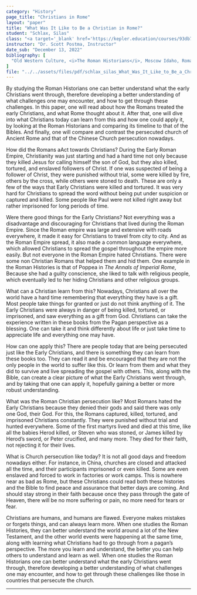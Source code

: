 ```yaml
---
category: "History"
page_title: "Christians in Rome"
layout: "paper"
title: "What Was It Like to Be a Christian in Rome?"
student: "Schlax, Silas"
class: "<a target='_blank' href='https://kepler.education/courses/93db7127-5c9d-4276-a17c-9877e47751a8/'>OWC: The Romans</a>, 1:00 pm EST"
instructor: "Dr. Scott Postma, Instructor"
date_sub: "December 13, 2022"
bibliography: [
  "Old Western Culture, <i>The Roman Historians</i>, Moscow Idaho, Roman Roads Press, 2021.",
]
file: "../../assets/files/pdf/schlax_silas_What_Was_It_Like_to_Be_a_Christian_in_Rome_OWC_Romans_Q2.pdf"
---
```


By studying the Roman Historians one can better understand what the early Christians went through, therefore developing a better understanding of what challenges one may encounter, and how to get through these challenges. In this paper, one will read about how the Romans treated the early Christians, and what Rome thought about it. After that, one will dive into what Christians today can learn from this and how one could apply it, by looking at the Roman Historians and comparing its timeline to that of the Bibles. And finally, one will compare and contrast the persecuted church of Ancient Rome and that of the Chinese Church persecution nowadays.

How did the Romans aAct towards Christians? During the Early Roman Empire, Christianity was just starting and had a hard time not only because they killed Jesus for calling himself the son of God, but they also killed, tortured, and enslaved followers of Christ. If one was suspected of being a follower of Christ, they were punished without trial, some were killed by fire, others by the cross, while others were stoned to death. These are only a few of the ways that Early Christians were killed and tortured. It was very hard for Christians to spread the word without being put under suspicion or captured and killed. Some people like Paul were not killed right away but rather imprisoned for long periods of time. 

Were there good things for the Early Christians? Not everything was a disadvantage and discouraging for Christians that lived during the Roman Empire. Since the Roman empire was large and extensive with roads everywhere, it made it easy for Christians to travel from city to city. And as the Roman Empire spread, it also made a common language everywhere, which allowed Christians to spread the gospel throughout the empire more easily. But not everyone in the Roman Empire hated Christians. There were some non Christian Romans that helped them and hid them. One example in the Roman Histories is that of Poppea in <i>The Annals of Imperial Rome</i>, Because she had a guilty conscience, she liked to talk with religious people, which eventually led to her hiding Christians and other religious groups.

What can a Christian learn from this? Nowadays, Christians all over the world have a hard time remembering that everything they have is a gift. Most people take things for granted or just do not think anything of it. The Early Christians were always in danger of being killed, tortured, or imprisoned, and saw everything as a gift from God. Christians can take the experience written in these books from the Pagan perspective as a blessing. One can take it and think differently about life or just take time to appreciate life and everything one may have. 

How can one apply this? There are people today that are being persecuted just like the Early Christians, and there is something they can learn from these books too. They can read it and be encouraged that they are not the only people in the world to suffer like this. Or learn from them and what they did to survive and live spreading the gospel with others. This, along with the Bible, can create a clear picture of what the Early Christians went through, and by taking that one can apply it, hopefully gaining a better or more robust understanding.

What was the Roman Christian persecution like? Most Romans hated the Early Christians because they denied their gods and said there was only one God, their God. For this, the Romans captured, killed, tortured, and imprisoned Christians constantly. They were punished without trial and hunted everywhere. Some of the first martyrs lived and died at this time, like all the babies Herod killed, or Steven who was stoned, or James killed by Herod’s sword, or Peter crucified, and many more. They died for their faith, not rejecting it for their lives.

What is Church persecution like today? It is not all good days and freedom nowadays either. For instance, in China, churches are closed and attacked all the time, and their participants imprisoned or even killed. Some are even enslaved and forced to work in factories or work camps. This is nowhere near as bad as Rome, but these Christians could read both these histories and the Bible to find peace and assurance that better days are coming. And should stay strong in their faith because once they pass through the gate of Heaven, there will be no more suffering or pain, no more need for tears or fear.

Christians are humans, and humans are flawed. Everyone makes mistakes or forgets things, and can always learn more. When one studies the Roman Histories, they can better understand the world around a lot of the New Testament, and the other world events were happening at the same time, along with learning what Christians had to go through from a pagan’s perspective. The more you learn and understand, the better you can help others to understand and learn as well. When one studies the Roman Historians one can better understand what the early Christians went through, therefore developing a better understanding of what challenges one may encounter, and how to get through these challenges like those in countries that persecute the church. 


---